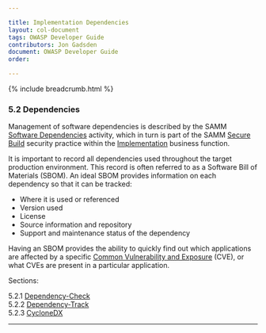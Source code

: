 ```yaml
---

title: Implementation Dependencies
layout: col-document
tags: OWASP Developer Guide
contributors: Jon Gadsden
document: OWASP Developer Guide
order:

---
```


{% include breadcrumb.html %}

### 5.2 Dependencies

Management of software dependencies is described by the SAMM [Software Dependencies][sammisbsd] activity,
which in turn is part of the SAMM [Secure Build][sammisb] security practice
within the [Implementation][sammi] business function.

It is important to record all dependencies used throughout the target production environment.
This record is often referred to as a Software Bill of Materials (SBOM).
An ideal SBOM provides information on each dependency so that it can be tracked:

* Where it is used or referenced
* Version used
* License
* Source information and repository
* Support and maintenance status of the dependency

Having an SBOM provides the ability to quickly find out which applications are affected by a specific
[Common Vulnerability and Exposure][cve] (CVE), or what CVEs are present in a particular application.

Sections:

5.2.1 [Dependency-Check](#dependency-check)  
5.2.2 [Dependency-Track](#dependency-track)  
5.2.3 [CycloneDX](#cyclonedx)  

----

[cve]: https://cve.mitre.org/
[sammi]: https://owaspsamm.org/model/implementation/
[sammisb]: https://owaspsamm.org/model/implementation/secure-build/
[sammisbsd]: https://owaspsamm.org/model/implementation/secure-build/stream-b/
